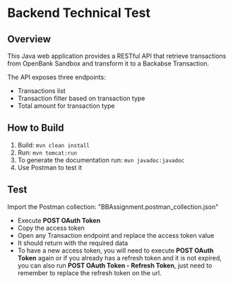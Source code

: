 # Backend Technical Test
## Overview

This Java web application provides a RESTful API that retrieve transactions from OpenBank Sandbox and transform it to a Backabse Transaction.

The API exposes three endpoints:
* Transactions list
* Transaction filter based on transaction type
* Total amount for transaction type

## How to Build

1. Build: ```mvn clean install```
2. Run: ```mvn tomcat:run```
3. To generate the documentation run: ```mvn javadoc:javadoc```
4. Use Postman to test it

## Test

Import the Postman collection: "BBAssignment.postman_collection.json"
* Execute **POST OAuth Token**
* Copy the access token
* Open any Transaction endpoint and replace the access token value
* It should return with the required data
* To have a new access token, you will need to execute **POST OAuth Token** again or if you already has a refresh token 
and it is not expired, you can also run **POST OAuth Token - Refresh Token**, just need to remember to replace the refresh token
on the url.
